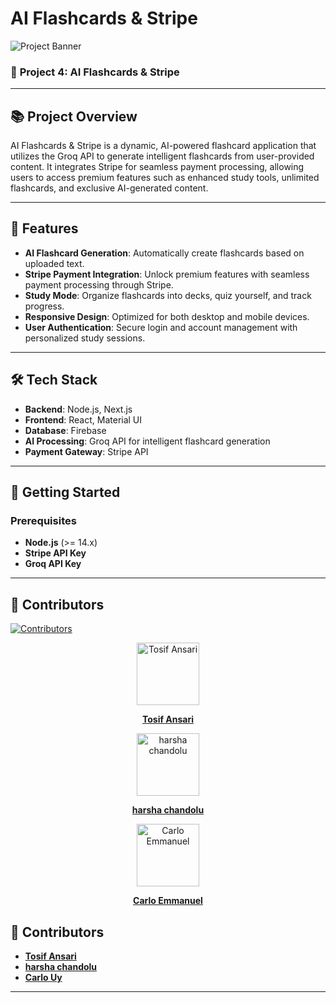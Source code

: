 # AI Flashcards & Stripe

![Project Banner](https://via.placeholder.com/1200x300.png?text=AI+Flashcards+%26+Stripe)

### 🚀 **Project 4: AI Flashcards & Stripe**

---

## 📚 **Project Overview**

AI Flashcards & Stripe is a dynamic, AI-powered flashcard application that utilizes the Groq API to generate intelligent flashcards from user-provided content. It integrates Stripe for seamless payment processing, allowing users to access premium features such as enhanced study tools, unlimited flashcards, and exclusive AI-generated content.

---

## 🌟 **Features**

- **AI Flashcard Generation**: Automatically create flashcards based on uploaded text.
- **Stripe Payment Integration**: Unlock premium features with seamless payment processing through Stripe.
- **Study Mode**: Organize flashcards into decks, quiz yourself, and track progress.
- **Responsive Design**: Optimized for both desktop and mobile devices.
- **User Authentication**: Secure login and account management with personalized study sessions.

---

## 🛠 **Tech Stack**

- **Backend**: Node.js, Next.js
- **Frontend**: React, Material UI
- **Database**: Firebase
- **AI Processing**: Groq API for intelligent flashcard generation
- **Payment Gateway**: Stripe API

---

## 🚀 **Getting Started**

### Prerequisites

- **Node.js** (>= 14.x)
- **Stripe API Key**
- **Groq API Key**

---

## 🤝 Contributors
[![Contributors](https://contrib.rocks/image?repo=tosifAN/AI-Flashcards-Stripe)](https://github.com/tosifAN/AI-Flashcards-Stripe/graphs/contributors)

<div align="center">
    <a href="https://github.com/tosifAN">
        <img src="https://avatars.githubusercontent.com/u/12345678?v=4" alt="Tosif Ansari" width="100" />
        <p><strong>Tosif Ansari</strong></p>
    </a>
    <a href="https://github.com/harshachandolu">
        <img src="https://avatars.githubusercontent.com/u/23456789?v=4" alt="harsha chandolu" width="100" />
        <p><strong>harsha chandolu</strong></p>
    </a>
    <a href="https://github.com/Carlo-Emmanuel">
        <img src="https://avatars.githubusercontent.com/u/34567890?v=4" alt="Carlo Emmanuel" width="100" />
        <p><strong>Carlo Emmanuel</strong></p>
    </a>
</div>

## 👥 **Contributors**

- **[Tosif Ansari](https://github.com/tosifAN)**
- **[harsha chandolu](https://github.com/harshachandolu)**
- **[Carlo Uy](https://github.com/Carlo-Emmanuel)**

---
